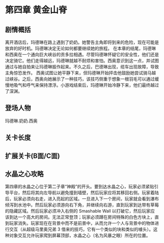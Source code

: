 # 第四章 黄金山脊
## 剧情概括
离开酒店后，玛德琳在路上遇到了奶奶。她警告主角即将到来的危险，现在可能是放弃的好时机。玛德琳决定无论如何都要继续她的旅程。
在本章的结尾，玛德琳和西奥在一个通向巨大峡谷的贡多拉相遇。尽管玛德琳怀疑它的安全性，他们还是决定骑它。他们走得越远，玛德琳就越不耐烦和害怕。西奥意识到这一点，并试图通过与她自拍来让玛德琳振作起来。不久之后，巴德琳出现，缆车出现故障，导致主角惊恐发作。
西奥试图让她平静下来，但玛德琳开始抨击他鼓励她尝试骑马越过峡谷。之后，西奥向她展示了一种技巧，该技巧侧重于想象一根羽毛可以通过缓慢地吸气和呼气来保持漂浮。小游戏结束后，玛德琳开始冷静下来，他们最终越过了深渊。 
## 登场人物
玛德琳.奶奶.西奥
## 关卡长度
## 扩展关卡(**B面**/**C面**)
## 水晶之心攻略
第四章的水晶之心位于第二子章“神殿”的开头。要到达水晶之心，玩家必须紧贴引导平台，然后将其向左导航以避免撞到墙壁，然后玩家应将其移回右侧。玩家着陆后，玩家必须向右走，进入亮起的区域。一旦进入下一个房间，玩家就会看到瀑布倾泻到水池中。然后玩家必须游向右下角，并继续向右游，直到玩家到达带有草莓的隐藏区域。然后玩家必须冲入右侧的 Smashable Wall 以打破它，然后玩家应该到达一个高大的房间。无法正常登顶；玩家必须蹲在房间特殊的白色方块上，直到玩家消失。玩家现在在背景中而不是前景中，从而允许一个人与背景中的物体进行交互（从超级马里奥兄弟 3 借来的技巧，它有一个类似的块和类似的噱头）。这种对象交互允许玩家爬到屏幕顶部，水晶之心（名为风暴之眼）所在的位置。 
